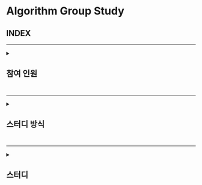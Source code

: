# Algorithm Group Study

## INDEX

---

<details>
<summary> <h2> 참여 인원 <h2> </summary>
<div markdown="1">

 이원일, 조홍준, 강보성, 김나연

</div>
</details>

---

<details>
<summary> <h2> 스터디 방식 <h2> </summary>
<div markdown="1">
  - 횟수 : 약 주 1회(수요일)

- 알고리즘 이론 학습 후 코딩 연습
- 관련 문제 과제 및 코드 리뷰
- 스터디 전날 코드별로 질문 남기기
- 필수사항 !
  - 주석
  - 폴더 형식
      /071W/
    
          SWEA문제번호/
              README.md
              문제번호_영문이름.py

</div>
</details>

---

<details>
<summary> <h2> 스터디 <h2> </summary>
<div markdown="1">

  2022.07.22 <1주차 스터디>  
    - SWEA 1979 '어디에 단어가 들어갈 수 있을까'
     - 알고리즘 핵심 개념 : 
       1. 연속된 수 뽑아내기
       2. 대각 대칭 사용해서 행과 열을 바꾸기

    - SWEA 1859 '백만장자 프로젝트'
     1. 최대 이득이라는 개념에 따른 접근 방법
     2. 방대한 Input 값에 따른 메모리 사용 최소화
     3. 함수 사용이 늘면 연산 수가 늘어남에 따라 계산시간이 늘어난다.

  2022.08.16 <3주차 스터디>  

   - KMP알고리즘 복습
    - 알고리즘 핵심 개념 : 
      1. 패턴이 접두 문자부터 중복이 있을 때 lps 테이블을 만들어 
      2. 대각 대칭 사용해서 행과 열을 바꾸기
  
  2022.08.28 <4주차 스터디>  

   - IM시험 준비(기출문제 풀이)
    - 이차원 배열, 인덱싱 관련 문제 
  
  2022.08.31 <5주차 스터디>  
   - BFS 이론 발표
   - DFS 문제리뷰
    - SWEA 1716 - 완전탐색을 통한 최소 연결 거리 계산

  2022.09.08 <6주차 스터디>  
   - 재귀함수 이론 발표
   - BFS 문제리뷰
    - BOJ 14502 - BFS와 백트랙킹, 조합 활용한 솔루션 찾기/묘수: 1 주변에 놓도록 조건을 걸면 케이스가 줄어든다 !
    - BOJ 6118 - BFS의 정석 문제 / 데이터를 리스트와 딕셔너리 형태로 저장하는 차이
  
  2022.08.31 <7주차 스터디>  
   - BFS 이론 발표
   - DFS 문제리뷰
    - SWEA 1716 - 완전탐색을 통한 최소 연결 거리 계산

  2022.09.15 <8주차 스터디>  
   - 문제리뷰
     - BOJ 15486 _ DP _ 작은 단계에서부터 최대값을 구해서 현재의 최댓값을 구하는데 사용/ 미래의 dp값을 미리 저장하고 비교하면서 업데이트
     - BOJ 11052 _ DP _ 상동
     - SWEA 2477 _ 구현 : 문제의 제약조건 및 업무 알고리즘에 따라 구현
  
  2022.09.21 <9주차 스터디>
  - DP 문제 리뷰
    - BOJ_2502
    - BOJ_2193
    - SWEA 5256
  - 백트래킹 발표

  2022.09.28 <10주차 스터디>
  -  문제 리뷰
     - BOJ_1759 : dfs + backtracking 문제. 추가 조건에 따른 출력 제한.
     - BOJ_9663 : N-Queen 문제. 대각 처리 조건 abs(arr[i] - arr[j]) == abs(i - j)
     - SWEA_1247 : 최적 경로 문제. 고객 방문순서를 다 구하고 처리하는 방법. 방문순서를 구하는 과정과 구했을 때마다 처리하는 방법
  - 우선순위 큐 발표

  2022.10.05 <11주차 스터디>
  -  문제 리뷰
     - BOJ_1766 : 위상 정렬과 우선순위 큐를 이용하여 출력순서를 맞추는 문제
     - BOJ_9663 : 3차원 BFS 문제. 벽을 뚤을 수 있는 횟수를 3차원으로 표현
     - SWEA_1247 : MST 문제.  Kruskal or Dijkstra로 풀 수 있음
  - 누적 합, 구간합 발표

  2022.10.12 <12주차 스터디>
  -  문제 리뷰
     - BOJ_10800 : 색깔 공. 누적합을 이용하여 같은 색, 같은 크기 공 피한 값 계산
     - BOJ_11444 : 큰 수의 피보나치 계산. 행렬 곱/ 짝수 홀수 계산법
     - BOJ_11660 : 전형적인 누적합 구간합 문제
  - 비트 마스크 문제

  2022.10.19 <13주차 스터디>
  -  문제 리뷰
     - BOJ_2098 : 외판원 순회 문제_비트 필드를 이용한 DP
     - BOJ_14569 : 시간표 짜기_비트 자리수 비교 및 set을 이용한 비교
     - BOJ_16236 : BFS 우선순위 큐 및 정렬을 이용한 탐색
     - BOJ_17281 : 비트마스크를 이용한 순열만들기_야구 게임 구현
     - 2022_programmers_주차요금계산 : 조건에 따른 구현
  
  2022.10.26 <14주차 스터디>
  - [이것이 취업을 위한 코딩테스트다] part 3 DP 문제 리뷰
     - 31 : DP 각 위치에서 올 수 있는 모든 가능성의 경우를 비교 후 갱신
     - 32 : 상동
     - 33 : DP 미래의 dp값을 현재의 수익과 얻을 수 있는 기대 수익을 더한 값과 비교
     - 34 : DP를 이용한 LDS LIS 구현
     - 35 : 2, 3, 5을 곱한 값 중 최소값을 동적으로 배치하는 방법
     - 36 : A문자를 B문자로 바꾸기 위해서 삽입 교체 삭제 연산을 최소로 하는 프로그래밍
  
  2022.11.02 <15주차 스터디>
  - [이것이 취업을 위한 코딩테스트다] part 3 이진탐색 문제 리뷰
     - 27 : 이진 탐색(bisect모듈 활용 및 이진탐색 알고리즘)
     - 28 : 이진 탐색(bisect모듈 활용 및 이진탐색 알고리즘)
     - 29 : 가능한 거리에 대해서 이진탐색으로 가능한 거리 결정
     - 30 : bisect모듈을 사용한 문자 비교 이진 탐색
  - 2021_Dev-match 칫솔판매원 : 이진탐색을 통한 문자 비교
  
  2022.11.09 <16주차 스터디>
  - [이것이 취업을 위한 코딩테스트다] part 3 구현 문제 리뷰
     - 07 : 럭키스트레이트_문자열 조작
     - 09 : 문자열 압축_패턴에 따른 비교 연산
     - 11 : 뱀_deque를 이용한 구현
     - 13 : 치킨배달_조합과 백트래킹

   ~엄청 미뤄졌다..~
  
  2022.12.28 <17주차 스터디>
   - [이것이 취업을 위한 코딩테스트다] part 3 구현 문제 리뷰
     - 15 : visited 번호를 이용한 bfs
     - 17 : 우선순위 큐를 사용한 bfs
     - 19 : dfs로 중복순열 구현
     - 21 : 구현 + bfs
   - programmers
     - 2022_internship_등산코스 정하기 : 다익스트라를 이용한 최적의 경로 찾기

  2022.12.28 <17주차 스터디>
   - [이것이 취업을 위한 코딩테스트다] part 3 다익스트라, 플로이드 워셜
     - 37 : 플로이드 워셜 알고리즘을 이용한 모든 연결 지점에 최단거리 표시
     - 38 : bfs 튜닝 또는 플로이드 워셜을 이용하여 나보다 큰 노드 작은 노드의 수를 계산
     - 39 : 다익스트라를 이용한 최단거리 문제
     - 40 : 다익스트라를 이용한 다양한 정보 구하기

</div>
</details>
